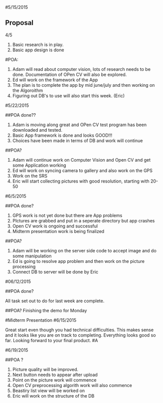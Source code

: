 #5/15/2015

## Proposal

4/5
1. Basic research is in play.
2. Basic app design is done

#POA:

1. Adam will read about computer vision, lots of research needs to be done. Documentation of OPen CV will also be explored.
2. Ed will work on the framework of the App
3. The plan is to complete the app by mid june/july and then working on the Algoroithm
4. Figuring out DB's to use will also start this week. (Eric)

#5/22/2015

##POA done??

1. Adam is moving along great and OPen CV test program has been downloaded and tested.
2. Basic App framework is done and looks GOOD!!!
3. Choices have been made in terms of DB and work will continue

##POA?

1. Adam will continue work on Computer Vision and Open CV and get some Application working
2. Ed will work on syncing camera to gallery and also work on the GPS
3. Work on the SRS
4. Eric will start collecting pictures with good resolution, starting with 20-50

#6/5/2015

##POA done?
1. GPS work is not yet done but there are App problems
2. PIctures are grabbed and put in a seperate directory but app crashes
3. Open CV work is ongoing and successful
4. Midterm presentation work is being finalized

##POA?
1. Adam will be working on the server side code to accept image and do some manipulation
2. Ed is going to resolve app problem and then work on the picture processing
3. Connect DB to server will be done by Eric

#06/12/2015

##POA done?

All task set out to do for last week are complete.

##POA?
Finishing the demo for Monday

#Midterm Presentation
#6/15/2015

Great start even though you had technical difficulties.
This makes sense and it looks like you are on track to completing.
Everything looks good so far.
Looking forward to your final product.
#A

#6/19/2015

##POA ?
1. Picture quality will be improved.
2. Next button needs to appear after upload
3. Point on the picture work will commence
4. Open CV preprocessing algorith work will also commence
5. Beastiry list view will be worked on
6. Eric will work on the structure of the DB


